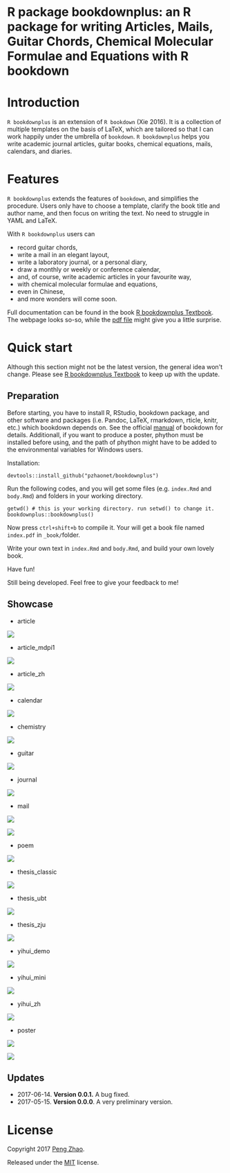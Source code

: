 # R package bookdownplus: an R package for writing Articles, Mails, Guitar Chords, Chemical Molecular Formulae and Equations with R bookdown

# Introduction

`R bookdownplus` is an extension of `R bookdown` (Xie 2016). It is a collection of
multiple templates on the basis of LaTeX, which are tailored so that I can work happily under the umbrella of `bookdown`. `R bookdownplus` helps you write academic journal articles, guitar books, chemical equations, mails, calendars, and diaries.

# Features

`R bookdownplus` extends the features of `bookdown`, and simplifies the procedure. Users only have to choose a template, clarify the book title and author name, and then focus on writing the text. No need to struggle in YAML and LaTeX. 

With `R bookdownplus` users can

-   record guitar chords,
-   write a mail in an elegant layout,
-   write a laboratory journal, or a personal diary,
-   draw a monthly or weekly or conference calendar,
-   and, of course, write academic articles in your favourite way,
-   with chemical molecular formulae and equations,
-   even in Chinese,
-   and more wonders will come soon.

Full documentation can be found in the book [R bookdownplus Textbook](https://bookdown.org/baydap/bookdown-plus). The webpage looks so-so, while the [pdf file](https://bookdown.org/baydap/bookdown-plus/bookdown-plus.pdf) might give you a little surprise.  

# Quick start

Although this section might not be the latest version, the general idea won't change. Please see [R bookdownplus Textbook](https://bookdown.org/baydap/bookdown) to keep up with the update.

## Preparation

Before starting, you have to install R, RStudio, bookdown package, and
other software and packages (i.e. Pandoc, LaTeX, rmarkdown, rticle,
knitr, etc.) which bookdown depends on. See the official [manual](https://bookdown.org/yihui/bookdown/) of
bookdown for details. Additionall, if you want to produce a poster, phython must be installed before using, and the path of phython might have to be added to the environmental variables for Windows users.

Installation:

```
devtools::install_github("pzhaonet/bookdownplus")
```

Run the following codes, and you will get some files (e.g. `index.Rmd` and `body.Rmd`) and folders in your working directory.

```
getwd() # this is your working directory. run setwd() to change it.
bookdownplus::bookdownplus()
```

Now press `ctrl+shift+b` to compile it. Your will get a book file named `index.pdf` in `_book/`folder.

Write your own text in `index.Rmd` and `body.Rmd`, and build your own lovely book.

Have fun!

Still being developed.  Feel free to give your feedback to me!


## Showcase

- article


![](https://raw.githubusercontent.com/pzhaonet/bookdown-plus/master/showcase/bookdown+article.jpg)

- article_mdpi1

![](https://raw.githubusercontent.com/pzhaonet/bookdown-plus/master/showcase/bookdown+article_mdpi.jpg)

- article_zh

![](https://raw.githubusercontent.com/pzhaonet/bookdown-plus/master/showcase/bookdown+article_zh.jpg)

- calendar

![](https://raw.githubusercontent.com/pzhaonet/bookdown-plus/master/showcase/bookdown+calendar.jpg)

- chemistry

![](https://raw.githubusercontent.com/pzhaonet/bookdown-plus/master/showcase/bookdown+chemistry.jpg)

- guitar

![](https://raw.githubusercontent.com/pzhaonet/bookdown-plus/master/showcase/bookdown+guitar.jpg)

- journal

![](https://raw.githubusercontent.com/pzhaonet/bookdown-plus/master/showcase/bookdown+journal.jpg)

- mail

![](https://raw.githubusercontent.com/pzhaonet/bookdown-plus/master/showcase/bookdown+mail.jpg)

![](https://raw.githubusercontent.com/pzhaonet/bookdown-plus/master/showcase/bookdown+mail2.png)

- poem

![](https://raw.githubusercontent.com/pzhaonet/bookdown-plus/master/showcase/bookdown+poem.jpg)

- thesis_classic

![](https://raw.githubusercontent.com/pzhaonet/bookdown-plus/master/showcase/bookdown+thesis_classic.jpg)

- thesis_ubt

![](https://raw.githubusercontent.com/pzhaonet/bookdown-plus/master/showcase/bookdown+thesis_ubt.jpg)

- thesis_zju

![](https://raw.githubusercontent.com/pzhaonet/bookdown-plus/master/showcase/bookdown+thesis_zju.jpg)

- yihui_demo

![](https://raw.githubusercontent.com/pzhaonet/bookdown-plus/master/showcase/bookdown+yihui_demo.jpg)

- yihui_mini

![](https://raw.githubusercontent.com/pzhaonet/bookdown-plus/master/showcase/bookdown+yihui_mini.jpg)

- yihui_zh

![](https://raw.githubusercontent.com/pzhaonet/bookdown-plus/master/showcase/bookdown+yihui_zh.jpg)

- poster

![](https://raw.githubusercontent.com/pzhaonet/bookdown-plus/master/showcase/bookdown+poster_ocean.jpg)

![](https://raw.githubusercontent.com/pzhaonet/bookdown-plus/master/showcase/bookdown+poster_eco.jpg)

## Updates

- 2017-06-14. **Version 0.0.1.**  A bug fixed.
- 2017-05-15. **Version 0.0.0**. A very preliminary version.


# License

Copyright 2017 [Peng Zhao](http://pzhao.org).

Released under the [MIT](https://github.com/pzhaonet/bookdown-plus/blob/master/LICENSE.md) license.
